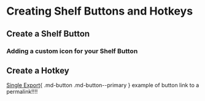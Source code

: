 # Creating Shelf Buttons and Hotkeys

## Create a Shelf Button

### Adding a custom icon for your Shelf Button

## Create a Hotkey

[Single Export](../Batch%20Exporter/Buttons_overview.md#single-export){ .md-button .md-button--primary } example of button link to a permalink!!!!
